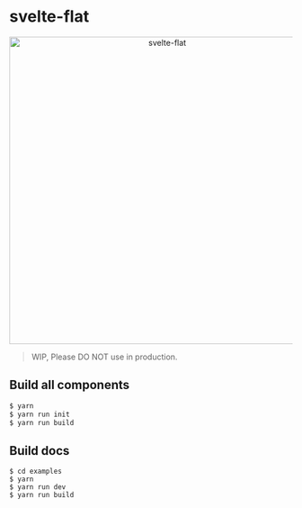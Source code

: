 # svelte-flat
<p align="center">
  <a href="https://blog.asaki.me/">
    <img alt="svelte-flat" src="https://github.com/jikkai/svelte-flat/raw/master/examples/src/assets/logo.png" width="546">
  </a>
</p>

> WIP, Please DO NOT use in production.

## Build all components
```bash
$ yarn 
$ yarn run init
$ yarn run build
```

## Build docs
```
$ cd examples
$ yarn
$ yarn run dev
$ yarn run build
```